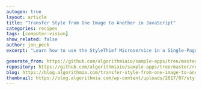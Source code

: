 ```yaml
---
autogen: true
layout: article
title: "Transfer Style from One Image to Another in JavaScript"
categories: recipes
tags: [computer-vision]
show_related: false
author: jon_peck
excerpt: "Learn how to use the StyleThief Microservice in a Single-Page Website"

generate_from: https://github.com/algorithmiaio/sample-apps/tree/master/recipes/style-thief/README.md
repository: https://github.com/algorithmiaio/sample-apps/tree/master/recipes/style-thief
blog: https://blog.algorithmia.com/transfer-style-from-one-image-to-another-javascript/
thumbnail: https://blog.algorithmia.com/wp-content/uploads/2017/07/style_thief_website.png
---
```

